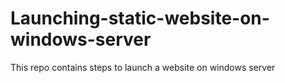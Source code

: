 # Launching-static-website-on-windows-server
This repo contains steps to launch a website on windows server
